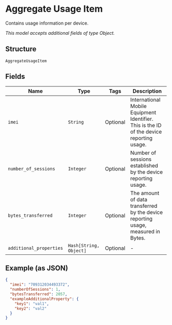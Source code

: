 
# Aggregate Usage Item

Contains usage information per device.

*This model accepts additional fields of type Object.*

## Structure

`AggregateUsageItem`

## Fields

| Name | Type | Tags | Description |
|  --- | --- | --- | --- |
| `imei` | `String` | Optional | International Mobile Equipment Identifier. This is the ID of the device reporting usage. |
| `number_of_sessions` | `Integer` | Optional | Number of sessions established by the device reporting usage. |
| `bytes_transferred` | `Integer` | Optional | The amount of data transferred by the device reporting usage, measured in Bytes. |
| `additional_properties` | `Hash[String, Object]` | Optional | - |

## Example (as JSON)

```json
{
  "imei": "709312034493372",
  "numberOfSessions": 1,
  "bytesTransferred": 2057,
  "exampleAdditionalProperty": {
    "key1": "val1",
    "key2": "val2"
  }
}
```

